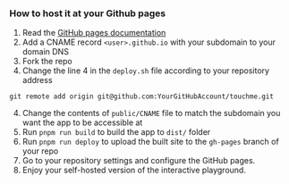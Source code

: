 ### How to host it at your Github pages

1. Read the [GitHub pages documentation](https://docs.github.com/en/pages/configuring-a-custom-domain-for-your-github-pages-site/about-custom-domains-and-github-pages)
2. Add a CNAME record `<user>.github.io` with your subdomain to your domain DNS
3. Fork the repo
4. Change the line 4 in the `deploy.sh` file according to your repository address

```
git remote add origin git@github.com:YourGitHubAccount/touchme.git
```

4. Change the contents of `public/CNAME` file to match the subdomain you want the app to be accessible at
5. Run `pnpm run build` to build the app to `dist/` folder
6. Run `pnpm run deploy` to upload the built site to the `gh-pages` branch of your repo
7. Go to your repository settings and configure the GitHub pages.
8. Enjoy your self-hosted version of the interactive playground.
